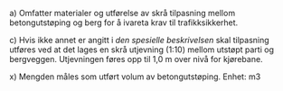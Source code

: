a) Omfatter materialer og utførelse av skrå tilpasning mellom betongutstøping og berg for å ivareta krav til trafikksikkerhet.

c) Hvis ikke annet er angitt i *den spesielle beskrivelsen* skal tilpasning utføres ved at det lages en skrå utjevning (1:10) mellom utstøpt parti og bergveggen. Utjevningen føres opp til 1,0 m over nivå for kjørebane.

x) Mengden måles som utført volum av betongutstøping. Enhet: m3

